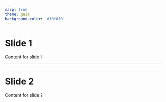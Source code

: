 ```yaml
---
marp: true
theme: gaia
background-color: '#f0f0f0'
---
```


# Slide 1
Content for slide 1

---

# Slide 2
Content for slide 2
